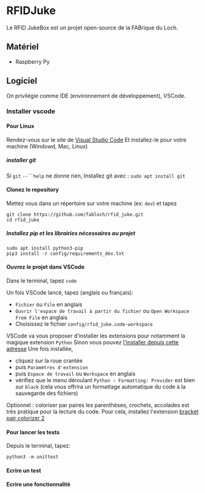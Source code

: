 # RFIDJuke

Le RFID JukeBox est un projet open-source de la FABrique du Loch.

## Matériel
- Raspberry Py

## Logiciel
On privilégie comme IDE (environnement de développement), VSCode.

### Installer vscode

#### Pour Linux
Rendez-vous sur le site de [Visual Studio Code](https://code.visualstudio.com)
Et installez-le pour votre machine (Windowd, Mac, Linux)

##### installer git

Si `git` `--``help` ne donne rien,
Installez git avec : `sudo apt install git`

#### Clonez le repository

Mettez vous dans un répertoire sur votre machine (ex: `dev`) et tapez

    git clone https://github.com/fabloch/rfid_juke.git
    cd rfid_juke

##### Installez pip et les librairies nécessaires au projet

    sudo apt install python3-pip
    pip3 install -r config/requirements_dev.txt


#### Ouvrez le projet dans VSCode
Dans le terminal, tapez `code`

Un fois VSCode lancé, tapez (anglais ou français):
- `Fichier` ou `File` en anglais
- `Ouvrir l'espace de travail à partir du fichier` ou `Open Workspace From File` en anglais
- Choisissez le fichier `config/rfid_juke.code-workspace`

VSCode va vous proposer d’installer les extensions pour notamment la magique extension `Python`
Sinon vous pouvez [l'installer depuis cette adresse](https://marketplace.visualstudio.com/items?itemName=ms-python.python)
Une fois installée, 
- cliquez sur la roue crantée
- puis `Paramètres d'extension`
- puis `Espace de travail` ou `Workspace` en anglais
- vérifiez que le menu déroulant `Python › Formatting: Provider` est bien sur `black` (cela vous offrira un formattage automatique du code à la sauvegarde des fichiers)

Optionnel : coloriser par paires les parenthèses, crochets, accolades est très pratique pour la lecture du code. Pour cela, installez l'extension [bracket pair colorizer 2](https://marketplace.visualstudio.com/items?itemName=CoenraadS.bracket-pair-colorizer-2)

#### Pour lancer les tests
Depuis le terminal, tapez:

    python3 -m unittest



#### Ecrire un test

#### Ecrire une fonctionnalité
